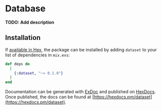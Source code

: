 # Database

**TODO: Add description**

## Installation

If [available in Hex](https://hex.pm/docs/publish), the package can be installed
by adding `dataset` to your list of dependencies in `mix.exs`:

```elixir
def deps do
  [
    {:dataset, "~> 0.1.0"}
  ]
end
```

Documentation can be generated with [ExDoc](https://github.com/elixir-lang/ex_doc)
and published on [HexDocs](https://hexdocs.pm). Once published, the docs can
be found at [https://hexdocs.pm/dataset](https://hexdocs.pm/dataset).

